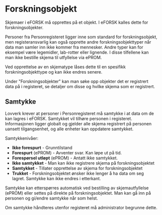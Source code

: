 # Forskningsobjekt

Skjemaer i eFORSK må opprettes på et objekt. I eFORSK kalles dette for forskningsobjekter.

Personer fra Personregisteret ligger inne som standard for forskningsobjekt, men registeransvarlig kan også opprette andre forskningsobjekttyper når data man samler inn ikke kommer fra mennesker. Andre typer kan for eksempel være legemidler, lab-rotter eller lignende. I disse tilfellene kan man ikke bestille skjema til utfyllelse via ePROM.

Ved opprettelse av en skjematype låses dette til en spesifikk forskningsobjekttype og kan ikke endres senere.

Under "Forskningsobjekter" kan man søke opp objekter det er registrert data på i registeret, se detaljer om disse og hvilke skjema som er registrert. 

## Samtykke
Lovverk krever at personer i Personregisteret må samtykke i at data om de kan lagres i eFORSK. Samtykket vil tilhøre personen i registeret. Informasjonen ligger globalt og gjelder alle skjema registrert på personen uansett tilgangsenhet, og alle enheter kan oppdatere samtykket.

Samtykkenivåer:
* **Ikke forespurt** - Grunntilstand
* **Forespurt** (ePROM) - Avventer svar. Kan løpe ut på tid.
* **Forespørsel utløpt** (ePROM) - Antatt ikke samtykket.
* **Ikke samtykket** - Man kan ikke registrere skjema på forskningsobjektet
* **Samtykket** - Tillater opprettelse av skjema for forskningsobjektet 
* **Trukket** - Forskningsobjektet ønsker ikke lenger å ha data om seg lagret. Samtykke kan ikke endres i etterkant.

Samtykke kan etterspørres automatisk ved bestilling av skjemautfyllelse (ePROM) eller settes på direkte på forskningsobjektet. Man kan gå inn på personen og gi/endre samtykke når som helst.

Om samtykke håndteres utenfor registeret må administrator begrunne dette.
